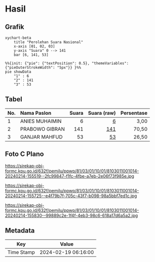 # Hasil

## Grafik

```mermaid
xychart-beta
    title "Perolehan Suara Nasional"
    x-axis [01, 02, 03]
    y-axis "Suara" 0 --> 141
    bar [6, 141, 53]
```

```mermaid
%%{init: {"pie": {"textPosition": 0.5}, "themeVariables": {"pieOuterStrokeWidth": "5px"}} }%%
pie showData
    "1" : 6
    "2" : 141
    "3" : 53
```

## Tabel

| No. | Nama Paslon    | Suara | Suara (raw) | Persentase |
|:--- |:-------------- | -----:| -----------:| ----------:|
| 1   | ANIES MUHAIMIN | 6     | [6][p-1]    | 3,00       |
| 2   | PRABOWO GIBRAN | 141   | [141][p-2]  | 70,50      |
| 3   | GANJAR MAHFUD  | 53    | [53][p-3]   | 26,50      |


[p-1]: https://github.com/gigit-pemilu/pemilu-2024/blob/main/pilpres/hitung-suara/sub/81-maluku/sub/03-kepulauan-tanimbar/sub/01-tanimbar-selatan/sub/1001-saumlaki/sub/014-tps/sub/paslon-1.txt
[p-2]: https://github.com/gigit-pemilu/pemilu-2024/blob/main/pilpres/hitung-suara/sub/81-maluku/sub/03-kepulauan-tanimbar/sub/01-tanimbar-selatan/sub/1001-saumlaki/sub/014-tps/sub/paslon-2.txt
[p-3]: https://github.com/gigit-pemilu/pemilu-2024/blob/main/pilpres/hitung-suara/sub/81-maluku/sub/03-kepulauan-tanimbar/sub/01-tanimbar-selatan/sub/1001-saumlaki/sub/014-tps/sub/paslon-3.txt

## Foto C Plano

https://sirekap-obj-formc.kpu.go.id/632f/pemilu/ppwp/81/03/01/10/01/8103011001014-20240214-155519--2fc99847-f1fc-4fbe-a7eb-2e06f73f985e.jpg

https://sirekap-obj-formc.kpu.go.id/632f/pemilu/ppwp/81/03/01/10/01/8103011001014-20240214-155725--e4f79b7f-705c-43f7-b098-98a5bbf7ed1c.jpg

https://sirekap-obj-formc.kpu.go.id/632f/pemilu/ppwp/81/03/01/10/01/8103011001014-20240214-155830--99889c2e-1f4f-4eb3-98c6-618a17d6a5a2.jpg


## Metadata

| Key        | Value               |
| ---------- | ------------------- |
| Time Stamp | 2024-02-19 06:16:00 |



